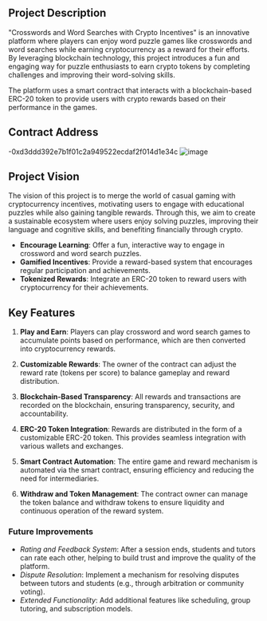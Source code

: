 ## Project Description

"Crosswords and Word Searches with Crypto Incentives"  is an innovative platform where players can enjoy word puzzle games like crosswords and word searches while earning cryptocurrency as a reward for their efforts. By leveraging blockchain technology, this project introduces a fun and engaging way for puzzle enthusiasts to earn crypto tokens by completing challenges and improving their word-solving skills.

The platform uses a smart contract that interacts with a blockchain-based ERC-20 token to provide users with crypto rewards based on their performance in the games.

## Contract Address

-0xd3ddd392e7b1f01c2a949522ecdaf2f014d1e34c
![image](https://github.com/user-attachments/assets/e6bc1df0-0f48-400d-b7c0-1b94663b6337)




## Project Vision

The vision of this project is to merge the world of casual gaming with cryptocurrency incentives, motivating users to engage with educational puzzles while also gaining tangible rewards. Through this, we aim to create a sustainable ecosystem where users enjoy solving puzzles, improving their language and cognitive skills, and benefiting financially through crypto.

- **Encourage Learning**: Offer a fun, interactive way to engage in crossword and word search puzzles.
- **Gamified Incentives**: Provide a reward-based system that encourages regular participation and achievements.
- **Tokenized Rewards**: Integrate an ERC-20 token to reward users with cryptocurrency for their achievements.

## Key Features

1. **Play and Earn**: Players can play crossword and word search games to accumulate points based on performance, which are then converted into cryptocurrency rewards.
  
2. **Customizable Rewards**: The owner of the contract can adjust the reward rate (tokens per score) to balance gameplay and reward distribution.

3. **Blockchain-Based Transparency**: All rewards and transactions are recorded on the blockchain, ensuring transparency, security, and accountability.

4. **ERC-20 Token Integration**: Rewards are distributed in the form of a customizable ERC-20 token. This provides seamless integration with various wallets and exchanges.

5. **Smart Contract Automation**: The entire game and reward mechanism is automated via the smart contract, ensuring efficiency and reducing the need for intermediaries.

6. **Withdraw and Token Management**: The contract owner can manage the token balance and withdraw tokens to ensure liquidity and continuous operation of the reward system.

### Future Improvements

- *Rating and Feedback System*: After a session ends, students and tutors can rate each other, helping to build trust and improve the quality of the platform.
- *Dispute Resolution*: Implement a mechanism for resolving disputes between tutors and students (e.g., through arbitration or community voting).
- *Extended Functionality*: Add additional features like scheduling, group tutoring, and subscription models.









